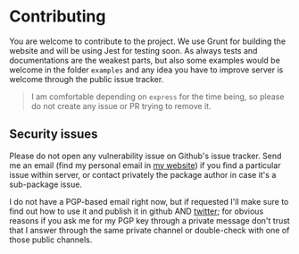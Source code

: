 # Contributing

You are welcome to contribute to the project. We use Grunt for building the website and will be using Jest for testing soon. As always tests and documentations are the weakest parts, but also some examples would be welcome in the folder `examples` and any idea you have to improve server is welcome through the public issue tracker.

> I am comfortable depending on `express` for the time being, so please do not create any issue or PR trying to remove it.


## Security issues

Please do not open any vulnerability issue on Github's issue tracker. Send me an email (find my personal email in [my website](http://francisco.io/)) if you find a particular issue within server, or contact privately the package author in case it's a sub-package issue.

I do not have a PGP-based email right now, but if requested I'll make sure to find out how to use it and publish it in github AND [twitter](http://twitter.com/fpresencia); for obvious reasons if you ask me for my PGP key through a private message don't trust that I answer through the same private channel or double-check with one of those public channels.
